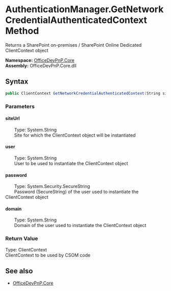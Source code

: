 # AuthenticationManager.GetNetworkCredentialAuthenticatedContext Method  
Returns a SharePoint on-premises / SharePoint Online Dedicated ClientContext object  

**Namespace:** [OfficeDevPnP.Core](OfficeDevPnP.Core.md)  
**Assembly:** OfficeDevPnP.Core.dll  
## Syntax
```C#
public ClientContext GetNetworkCredentialAuthenticatedContext(String siteUrl, String user, SecureString password, String domain)
```
### Parameters
#### siteUrl  
&emsp;&emsp;Type: System.String  
&emsp;&emsp;Site for which the ClientContext object will be instantiated  

#### user  
&emsp;&emsp;Type: System.String  
&emsp;&emsp;User to be used to instantiate the ClientContext object  

#### password  
&emsp;&emsp;Type: System.Security.SecureString  
&emsp;&emsp;Password (SecureString) of the user used to instantiate the ClientContext object  

#### domain  
&emsp;&emsp;Type: System.String  
&emsp;&emsp;Domain of the user used to instantiate the ClientContext object  

### Return Value
Type: ClientContext  
ClientContext to be used by CSOM code

## See also
- [OfficeDevPnP.Core](OfficeDevPnP.Core.md)
